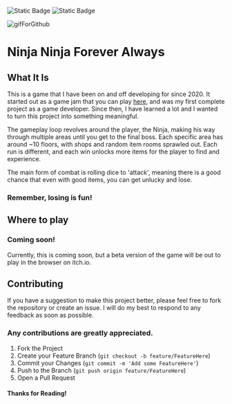 ![Static Badge](https://img.shields.io/badge/Godot-478CBF?style=flat-square&logo=godotengine&logoColor=FFFFFF)
![Static Badge](https://img.shields.io/badge/Aesprite-7D929E?style=flat-square&logo=aseprite&logoColor=FFFFFF)

![gifForGithub](https://github.com/user-attachments/assets/9a4f82db-e06a-4da4-ac09-e41d8fd1f518)
# Ninja Ninja Forever Always



## What It Is
This is a game that I have been on and off developing for since 2020. It started out as a game jam that you can play [here](https://evasiveace.itch.io/ninja-ninja-gamejam), and was my first complete project as a game developer. Since then, I have learned a lot 
and I wanted to turn this project into something meaningful.

The gameplay loop revolves around the player, the Ninja, making his way through multiple areas until you get to the final boss. Each specific area has around ~10 floors, with shops and random item rooms sprawled out.
Each run is different, and each win unlocks more items for the player to find and experience.

The main form of combat is rolling dice to 'attack', meaning there is a good chance that even with good items, you can get unlucky and lose. 

### Remember, losing is fun!

## Where to play
### Coming soon!
Currently, this is coming soon, but a beta version of the game will be out to play in the browser on itch.io.

## Contributing
If you have a suggestion to make this project better, please feel free to fork the repository or create an issue. I will do my best to respond to any feedback as soon as possible.

### Any contributions are greatly appreciated.

1. Fork the Project
2. Create your Feature Branch (`git checkout -b feature/FeatureHere`)
3. Commit your Changes (`git commit -m 'Add some FeatureHere'`)
4. Push to the Branch (`git push origin feature/FeatureHere`)
5. Open a Pull Request 

#### Thanks for Reading!
